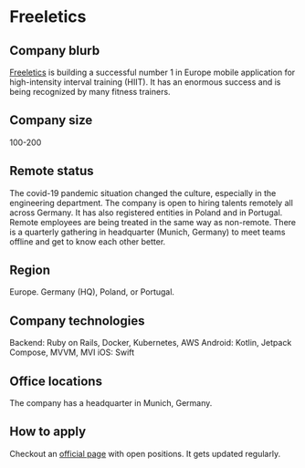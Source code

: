 # Freeletics

## Company blurb

[Freeletics](https://www.freeletics.com/en/) is building a successful number 1 in Europe mobile application for high-intensity interval training (HIIT). It has an enormous success and is being recognized by many fitness trainers.

## Company size

100-200

## Remote status

The covid-19 pandemic situation changed the culture, especially in the engineering department. The company is open to hiring talents remotely all across Germany. It has also registered entities in Poland and in Portugal. Remote employees are being treated in the same way as non-remote. There is a quarterly gathering in headquarter (Munich, Germany) to meet teams offline and get to know each other better. 

## Region

Europe. Germany (HQ), Poland, or Portugal.

## Company technologies

Backend: Ruby on Rails, Docker, Kubernetes, AWS
Android: Kotlin, Jetpack Compose, MVVM, MVI
iOS: Swift

## Office locations

The company has a headquarter in Munich, Germany.

## How to apply

Checkout an [official page](https://www.freeletics.com/en/corporate/jobs/) with open positions. It gets updated regularly.
